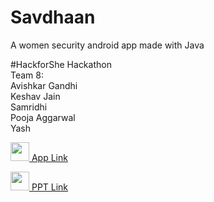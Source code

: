 # Savdhaan
A women security android app made with Java

#HackforShe Hackathon <br>
Team 8: <br>
Avishkar Gandhi <br>
Keshav Jain <br>
Samridhi <br>
Pooja Aggarwal <br>
Yash <br>

[<img src="https://d2eip9sf3oo6c2.cloudfront.net/tags/images/000/001/050/full/androidlogo.png" height="30px" width="30px"> App Link](https://drive.google.com/file/d/1y3lqB770w4mNo0nNYUVWxjKs_o2OWh8Q/view?usp=sharing)

[<img src="https://www.perkinselearning.org/sites/elearning.perkinsdev1.org/files/styles/scale_only_519x374/public/powerpoint.png?itok=mhvG8h5M" height="30px" width="30px"> PPT Link](https://docs.google.com/presentation/d/1xkLY2LYr-MOc6oJXexAgyd7rKRxhLguD35AL_EWuFmc/edit?usp=sharing)
